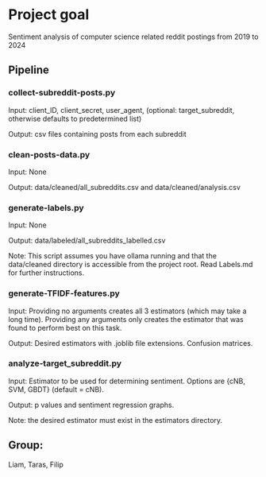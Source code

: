 # Project goal
Sentiment analysis of computer science related reddit postings from 2019 to 2024

## Pipeline

### collect-subreddit-posts.py
Input: client_ID, client_secret, user_agent, (optional: target_subreddit, otherwise defaults to predetermined list)

Output: csv files containing posts from each subreddit


### clean-posts-data.py
Input: None

Output: data/cleaned/all_subreddits.csv and data/cleaned/analysis.csv


### generate-labels.py
Input: None

Output: data/labeled/all_subreddits_labelled.csv

Note: This script assumes you have ollama running and that the data/cleaned directory is accessible from the project root. Read Labels.md for further instructions.


### generate-TFIDF-features.py
Input: Providing no arguments creates all 3 estimators (which may take a long time). Providing any arguments only creates the estimator that was found to perform best on this task.

Output: Desired estimators with .joblib file extensions. Confusion matrices.


### analyze-target_subreddit.py
Input: Estimator to be used for determining sentiment. Options are {cNB, SVM, GBDT} (default = cNB).

Output: p values and sentiment regression graphs.

Note: the desired estimator must exist in the estimators directory.


## Group: 
Liam, Taras, Filip

